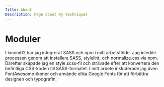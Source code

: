 ```yaml
---
Title: About
Description: Page about my techniques
---
```


Moduler
==================

I kmom02 har jag integrerat SASS och npm i mitt arbetsflöde. Jag inledde processen genom att installera SASS, stylelint, och normalize.css via npm. Därefter skapade jag en style.scss-fil och strävade efter att konvertera den befintliga CSS-koden till SASS-formatet. I mitt arbete inkluderade jag även FontAwesome-ikoner och använde olika Google Fonts för att förbättra designen och typografin.